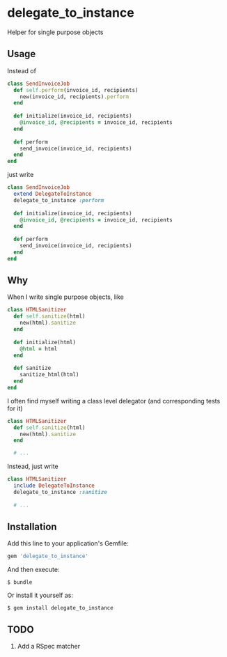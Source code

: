 # delegate_to_instance

Helper for single purpose objects

## Usage

Instead of
```ruby
class SendInvoiceJob
  def self.perform(invoice_id, recipients)
    new(invoice_id, recipients).perform
  end
  
  def initialize(invoice_id, recipients)
    @invoice_id, @recipients = invoice_id, recipients
  end
  
  def perform
    send_invoice(invoice_id, recipients)
  end
end
```
just write
```ruby
class SendInvoiceJob
  extend DelegateToInstance
  delegate_to_instance :perform
  
  def initialize(invoice_id, recipients)
    @invoice_id, @recipients = invoice_id, recipients
  end
  
  def perform
    send_invoice(invoice_id, recipients)
  end
end
```

## Why

When I write single purpose objects, like
```ruby
class HTMLSanitizer
  def self.sanitize(html)
    new(html).sanitize
  end
  
  def initialize(html)
    @html = html
  end
  
  def sanitize
    sanitize_html(html)
  end
end
```
I often find myself writing a class level delegator (and corresponding tests for it)
```ruby
class HTMLSanitizer
  def self.sanitize(html)
    new(html).sanitize
  end

  # ...
```

Instead, just write
```ruby
class HTMLSanitizer
  include DelegateToInstance
  delegate_to_instance :sanitize
  
  # ...
```

## Installation

Add this line to your application's Gemfile:

```ruby
gem 'delegate_to_instance'
```

And then execute:

    $ bundle

Or install it yourself as:

    $ gem install delegate_to_instance

## TODO

1. Add a RSpec matcher
